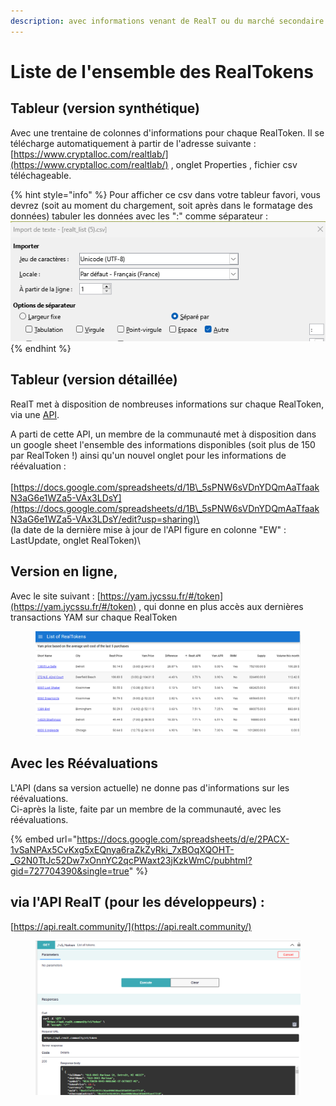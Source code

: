 ```yaml
---
description: avec informations venant de RealT ou du marché secondaire
---
```


# Liste de l'ensemble des RealTokens

## Tableur (version synthétique)

Avec une trentaine de colonnes d'informations pour chaque RealToken. Il se télécharge automatiquement à partir de l'adresse suivante : [https://www.cryptalloc.com/realtlab/](https://www.cryptalloc.com/realtlab/) ,  onglet Properties  , fichier csv téléchageable.

{% hint style="info" %}
Pour afficher ce csv dans votre tableur favori, vous devrez (soit au moment du chargement, soit après dans le formatage des données) tabuler les données avec les ":" comme séparateur : \
<img src="../.gitbook/assets/image (135).png" alt="" data-size="original">
{% endhint %}

## Tableur (version détaillée)

RealT met à disposition de nombreuses informations sur chaque RealToken, via une [API](https://api.realt.community/).

A parti de cette API, un membre de la communauté met à disposition dans un google sheet l'ensemble des informations disponibles (soit plus de 150 par RealToken !) ainsi qu'un nouvel onglet pour les informations de réévaluation : \
\
[https://docs.google.com/spreadsheets/d/1B\_5sPNW6sVDnYDQmAaTfaakN3aG6e1WZa5-VAx3LDsY](https://docs.google.com/spreadsheets/d/1B\_5sPNW6sVDnYDQmAaTfaakN3aG6e1WZa5-VAx3LDsY/edit?usp=sharing)\
\
(la date de la dernière mise à jour de l'API figure en colonne "EW" : LastUpdate, onglet RealToken)\




## Version en ligne,&#x20;

Avec le site suivant  :   [https://yam.jycssu.fr/#/token](https://yam.jycssu.fr/#/token) , qui donne en plus accès aux dernières transactions YAM sur chaque RealToken

<figure><img src="../.gitbook/assets/image (157).png" alt=""><figcaption></figcaption></figure>

## Avec les Réévaluations

L'API (dans sa version actuelle) ne donne pas d'informations sur les réévaluations. \
Ci-après la liste, faite par un membre de la communauté, avec les réévaluations.

{% embed url="https://docs.google.com/spreadsheets/d/e/2PACX-1vSaNPAx5CvKxg5xEQnya6raZkZyRki_7xBOqXQOHT-_G2N0TtJc52Dw7xOnnYC2qcPWaxt23jKzkWmC/pubhtml?gid=727704390&single=true" %}

## via l'API RealT (pour les développeurs) :&#x20;

&#x20;                                                           [https://api.realt.community/](https://api.realt.community/)

<figure><img src="../.gitbook/assets/image (115).png" alt=""><figcaption></figcaption></figure>
